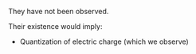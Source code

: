 They have not been observed.

Their existence would imply:
- Quantization of electric charge (which we observe)